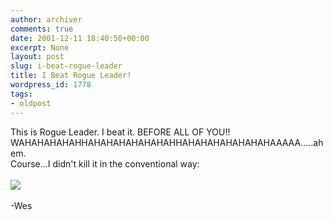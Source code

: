 ```yaml
---
author: archiver
comments: true
date: 2001-12-11 18:40:50+00:00
excerpt: None
layout: post
slug: i-beat-rogue-leader
title: I Beat Rogue Leader!
wordpress_id: 1778
tags:
- oldpost
---
```


This is Rogue Leader.  I beat it.  BEFORE ALL OF YOU!!  WAHAHAHAHAHHAHAHAHAHAHAHAHHAHAHAHAHAHAHAHAAAAA.....ahem.<br />Course...I didn't kill it in the conventional way:<br /><br /><img src="http://www.oliverweb.com/newsimages/killstarwars.jpg"><br /><br />-Wes